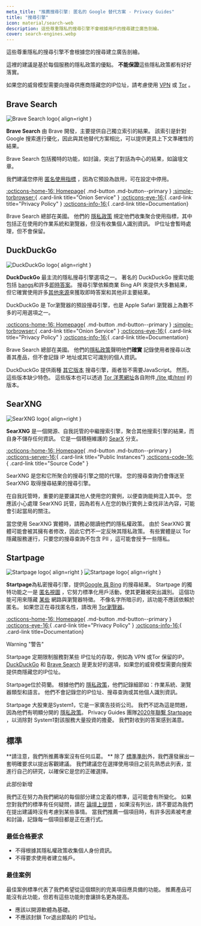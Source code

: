 ```yaml
---
meta_title: "推薦搜尋引擎: 匿名的 Google 替代方案 - Privacy Guides"
title: "搜尋引擎"
icon: material/search-web
description: 這些尊重隱私的搜尋引擎不會根據用戶的搜尋建立廣告剖繪。
cover: search-engines.webp
---
```


這些尊重隱私的搜尋引擎不會根據您的搜尋建立廣告剖繪。

這裡的建議是基於每個服務的隱私政策的優點。 **不能保證**這些隱私政策都有好好落實。

如果您的威脅模型需要向搜尋供應商隱藏您的IP位址，請考慮使用 [VPN](vpn.md) 或 [Tor](tor.md) 。

## Brave Search

<div class="admonition recommendation" markdown>

![Brave Search logo](assets/img/search-engines/brave-search.svg){ align=right }

**Brave Search** 由 Brave 開發，主要提供自己獨立索引的結果。 該索引是針對 Google 搜索進行優化，因此與其他替代方案相比，可以提供更具上下文準確性的結果。

Brave Search 包括獨特的功能，如討論，突出了對話為中心的結果，如論壇文章。

我們建議您停用 [匿名使用指標](https://search.brave.com/help/usage-metrics) ，因為它預設為啟用，可在設定中停用。

[:octicons-home-16: Homepage](https://search.brave.com){ .md-button .md-button--primary }
[:simple-torbrowser:](https://search.brave4u7jddbv7cyviptqjc7jusxh72uik7zt6adtckl5f4nwy2v72qd.onion){ .card-link title="Onion Service" }
[:octicons-eye-16:](https://search.brave.com/help/privacy-policy){ .card-link title="Privacy Policy" }
[:octicons-info-16:](https://search.brave.com/help){ .card-link title=Documentation}

</details>

</div>

Brave Search 總部在美國。 他們的 [隱私政策](https://search.brave.com/help/privacy-policy) 規定他們收集聚合使用指標，其中包括正在使用的作業系統和瀏覽器，但沒有收集個人識別資訊。 IP位址會暫時處理，但不會保留。

## DuckDuckGo

<div class="admonition recommendation" markdown>

![DuckDuckGo logo](assets/img/search-engines/duckduckgo.svg){ align=right }

**DuckDuckGo** 最主流的隱私搜尋引擎選項之一。 著名的 DuckDuckGo 搜索功能包括 [bangs](https://duckduckgo.com/bang)和許多[即時答案](https://help.duckduckgo.com/duckduckgo-help-pages/features/instant-answers-and-other-features)。 搜尋引擎依賴商業 Bing API 來提供大多數結果，但它確實使用許多[其他來源](https://help.duckduckgo.com/results/sources/)來獲取即時答案和其他非主要結果。

DuckDuckGo 是 Tor瀏覽器的預設搜尋引擎，也是 Apple Safari 瀏覽器上為數不多的可用選項之一。

[:octicons-home-16: Homepage](https://duckduckgo.com){ .md-button .md-button--primary }
[:simple-torbrowser:](https://duckduckgogg42xjoc72x3sjasowoarfbgcmvfimaftt6twagswzczad.onion){ .card-link title="Onion Service" }
[:octicons-eye-16:](https://duckduckgo.com/privacy){ .card-link title="Privacy Policy" }
[:octicons-info-16:](https://help.duckduckgo.com){ .card-link title=Documentation}

</details>

</div>

Brave Search 總部在美國。 他們的[隱私政策](https://duckduckgo.com/privacy)聲明他們**確實** 記錄使用者搜尋以改善其產品，但不會記錄 IP 地址或其它可識別的個人資訊。

DuckDuckGo 提供兩種 [其它版本](https://help.duckduckgo.com/features/non-javascript) 搜尋引擎，兩者皆不需要JavaScript。 然而，這些版本缺少特色。 這些版本也可以透過 [ Tor 洋蔥網址](https://duckduckgogg42xjoc72x3sjasowoarfbgcmvfimaftt6twagswzczad.onion/lite)各自附件[ /lite ](https://duckduckgogg42xjoc72x3sjasowoarfbgcmvfimaftt6twagswzczad.onion/lite)或[/html](https://duckduckgogg42xjoc72x3sjasowoarfbgcmvfimaftt6twagswzczad.onion/html) 的版本。

## SearXNG

<div class="admonition recommendation" markdown>

![SearXNG logo](assets/img/search-engines/searxng.svg){ align=right }

**SearXNG** 是一個開源、自我託管的中繼搜索引擎，聚合其他搜索引擎的結果，而自身不儲存任何資訊。 它是一個積極維護的 [SearX](https://github.com/searx/searx) 分支。

[:octicons-home-16: Homepage](https://searxng.org){ .md-button .md-button--primary }
[:octicons-server-16:](https://searx.space){ .card-link title="Public Instances"}
[:octicons-code-16:](https://github.com/searxng/searxng){ .card-link title="Source Code" }

</details>

</div>

SearXNG 是您和它所聚合的搜尋引擎之間的代理。 您的搜尋查詢仍會傳送至 SearXNG 取得搜尋結果的搜尋引擎。

在自我託管時，重要的是要讓其他人使用您的實例，以便查詢能夠混入其中。 您應該小心處理 SearXNG 託管，因為若有人在您的執行實例上查找非法內容，可能會引起當局的關注。

當您使用 SearXNG 實體時，請務必閱讀他們的隱私權政策。 由於 SearXNG 實體可能會被其擁有者修改，因此它們不一定反映其隱私政策。 有些實體是以 Tor 隱藏服務運行，只要您的搜尋查詢不包含 PII ，這可能會授予一些隱私。

## Startpage

<div class="admonition recommendation" markdown>

![Startpage logo](assets/img/search-engines/startpage.svg#only-light){ align=right }
![Startpage logo](assets/img/search-engines/startpage-dark.svg#only-dark){ align=right }

**Startpage**為私密搜尋引擎，提供[Google 與 Bing](https://support.startpage.com/hc/en-us/articles/4522435533844-What-is-the-relationship-between-Startpage-and-your-search-partners-like-Google-and-Microsoft-Bing) 的搜尋結果。  Startpage 的獨特功能之一是 [匿名視圖](https://startpage.com/en/anonymous-view/) ，它努力標準化用戶活動，使其更難被突出識別。 這個功能可用來隱藏 [某些](https://support.startpage.com/hc/articles/4455540212116-The-Anonymous-View-Proxy-technical-details) 網路與瀏覽器特徵。 不像名字所暗示的，該功能不應該依賴於匿名。 如果您正在尋找匿名性，請改用 [Tor瀏覽器](tor.md#tor-browser)。

[:octicons-home-16: Homepage](https://startpage.com){ .md-button .md-button--primary }
[:octicons-eye-16:](https://startpage.com/en/privacy-policy){ .card-link title="Privacy Policy" }
[:octicons-info-16:](https://support.startpage.com/hc/categories/4481917470356-Startpage-Search-Engine){ .card-link title=Documentation}

</details>

</div>

<div class="admonition warning" markdown>
<p class="admonition-title">Warning "警告"</p>

Startpage 定期限制服務對某些 IP位址的存取，例如為 VPN 或Tor 保留的IP。 [DuckDuckGo](#duckduckgo) 和 [Brave Search](#brave-search) 是更友好的選項，如果您的威脅模型需要向搜索提供商隱藏您的IP位址。

</div>

Startpage位於荷蘭。 根據他們的 [隱私政策](https://startpage.com/en/privacy-policy)，他們記錄細節如：作業系統、瀏覽器類型和語言。 他們不會記錄您的IP位址、搜尋查詢或其他個人識別資訊。

Startpage 大股東是System1，它是一家廣告技術公司。 我們不認為這是問題，因為他們有明顯分開的 [隱私政策](https://system1.com/terms/privacy-policy)。 Privacy Guides 團隊[2020年聯繫 Startpage ](https://web.archive.org/web/20210118031008/https://blog.privacytools.io/relisting-startpage)，以消除對 System1對該服務大量投資的擔憂。 我們對收到的答案感到滿意。

## 標準

**請注意，我們所推薦專案沒有任何瓜葛。 ** 除了 [標準準則](about/criteria.md)外，我們還發展出一套明確要求以提出客觀建議。 我們建議您在選擇使用項目之前先熟悉此列表，並進行自己的研究，以確保它是您的正確選擇。

<div class="admonition example" markdown>
<p class="admonition-title">此部份新增</p>

我們正在努力為我們網站的每個部分建立定義的標準，這可能會有所變化。 如果您對我們的標準有任何疑問，請在 [論壇上提問](https://discuss.privacyguides.net/latest) ，如果沒有列出，請不要認為我們在提出建議時沒有考慮到某些事情。 當我們推薦一個項目時，有許多因素被考慮和討論，記錄每一個項目都是正在進行式。

</div>

### 最低合格要求

- 不得根據其隱私權政策收集個人身份資訊。
- 不得要求使用者建立帳戶。

### 最佳案例

最佳案例標準代表了我們希望從這個類別的完美項目應具備的功能。 推薦產品可能沒有此功能，但若有這些功能則會讓排名更為提高。

- 應該以開源軟體為基礎。
- 不應該封鎖 Tor退出節點的 IP位址。
